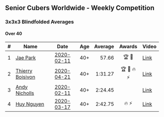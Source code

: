 ## Senior Cubers Worldwide - Weekly Competition
### 3x3x3 Blindfolded Averages

#### Over 40

| # | Name | Date | Age | Average | Awards | Video |
| :--: | -- | :--: | :--: | --: | :--: | -- |
| 1 | [Jae Park](../persons/jae_park.md) | [2020-02-11](results/2020-02-11.md) | 40+ | 57.66 | 🏆 🥇 | [Link](https://www.facebook.com/events/173728187264773/permalink/173945660576359/) |
| 2 | [Thierry Boisivon](../persons/thierry_boisivon.md) | [2020-04-21](results/2020-04-21.md) | 40+ | 1:31.27 | 🏆 🥇 🔥 ⚡ | [Link](https://www.facebook.com/events/1312095715657208/permalink/1316281738571939/) |
| 3 | [Andy Nicholls](../persons/andy_nicholls.md) | [2020-02-11](results/2020-02-11.md) | 40+ | 2:24.45 |  | [Link](https://www.facebook.com/events/173728187264773/permalink/174217337215858/) |
| 4 | [Huy Nguyen](../persons/huy_nguyen.md) | [2020-03-17](results/2020-03-17.md) | 40+ | 2:42.75 | 🔥 ⚡ | [Link](https://www.facebook.com/events/616010612582835/permalink/618547175662512/) |


<!-- Global site tag (gtag.js) - Google Analytics -->
<script async src="https://www.googletagmanager.com/gtag/js?id=UA-86348435-3"></script>
<script>window.dataLayer = window.dataLayer || []; function gtag() {dataLayer.push(arguments);} gtag('js', new Date()); gtag('config', 'UA-86348435-3');</script>
